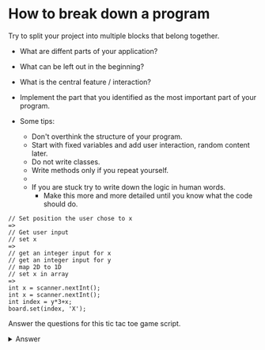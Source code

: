 # How to break down a program

Try to split your project into multiple blocks that belong together. 
- What are diffent parts of your application?
- What can be left out in the beginning?
- What is the central feature / interaction?


- Implement the part that you identified as the most important part of your program.
- Some tips:
  - Don't overthink the structure of your program.
  - Start with fixed variables and add user interaction, random content later.
  - Do not write classes.
  - Write methods only if you repeat yourself.
  - 
  - If you are stuck try to write down the logic in human words.
    - Make this more and more detailed until you know what the code should do.
 ```
// Set position the user chose to x
=> 
// Get user input
// set x
=> 
// get an integer input for x
// get an integer input for y
// map 2D to 1D
// set x in array
=> 
int x = scanner.nextInt();
int x = scanner.nextInt();
int index = y*3+x;
board.set(index, 'X');
 ```


Answer the questions for this tic tac toe game script.

<details>
  <summary>Answer</summary>
  
Parts:
- Menu
- Choose game mode
- Draw the game board
- User input
  - Handle invalid input
- Swap user each turn
- Check if somebody won
- End screen
    
Central Feature:
- Draw the board
- Input and change the board
- Check win condition
</details>
